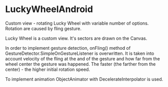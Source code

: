 # LuckyWheelAndroid
Custom view - rotating Lucky Wheel with variable number of options. Rotation are caused by fling gesture. 

Lucky Wheel is a custom view. It's sectors are drawn on the Canvas.

In order to implement gesture detection, onFling() method of GestureDetector.SimpleOnGestureListener is overwritten.
It is taken into account velocity of the fling at the and of the gesture and how far from the wheel center the gesture was happened.
The faster (the farther from the center) - the higher initial rotation speed.

To implement animation ObjectAnimator with DecelerateInterpolator is used.
